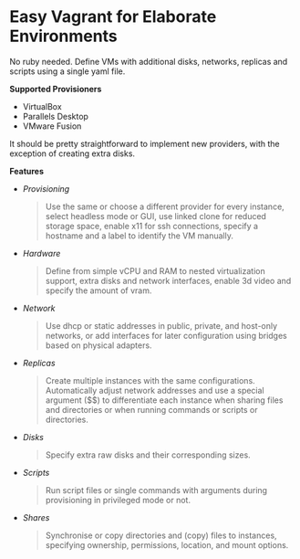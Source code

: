 # Easy Vagrant for Elaborate Environments

No ruby needed. Define VMs with additional disks, networks, replicas and scripts using a single yaml file.

**Supported Provisioners**
- VirtualBox
- Parallels Desktop
- VMware Fusion

It should be pretty straightforward to implement new providers, with the exception of creating extra disks.

**Features**

- *Provisioning*
  > Use the same or choose a different provider for every instance, select headless mode or GUI, use linked clone for reduced storage space, enable x11 for ssh connections, specify a hostname and a label to identify the VM manually.
- *Hardware*
  > Define from simple vCPU and RAM to nested virtualization support, extra disks and network interfaces, enable 3d video and specify the amount of vram.
- *Network*
  > Use dhcp or static addresses in public, private, and host-only networks, or add interfaces for later configuration using bridges based on physical adapters.
- *Replicas*
  > Create multiple instances with the same configurations. Automatically adjust network addresses and use a special argument ($$) to differentiate each instance when sharing files and directories or when running commands or scripts or directories.
- *Disks*
  > Specify extra raw disks and their corresponding sizes.
- *Scripts*
  > Run script files or single commands with arguments during provisioning in privileged mode or not.
- *Shares*
  > Synchronise or copy directories and (copy) files to instances, specifying ownership, permissions, location, and mount options.
